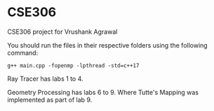 # CSE306
CSE306 project for Vrushank Agrawal

You should run the files in their respective folders using the following command:
```
g++ main.cpp -fopenmp -lpthread -std=c++17
```

Ray Tracer has labs 1 to 4.

Geometry Processing has labs 6 to 9. Where Tutte's Mapping was implemented as part of lab 9.
